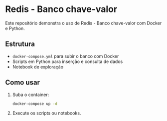 # Redis - Banco chave-valor

Este repositório demonstra o uso de Redis - Banco chave-valor com Docker e Python.

## Estrutura

- `docker-compose.yml` para subir o banco com Docker
- Scripts em Python para inserção e consulta de dados
- Notebook de exploração

## Como usar

1. Suba o container:
   ```bash
   docker-compose up -d
   ```

2. Execute os scripts ou notebooks.

